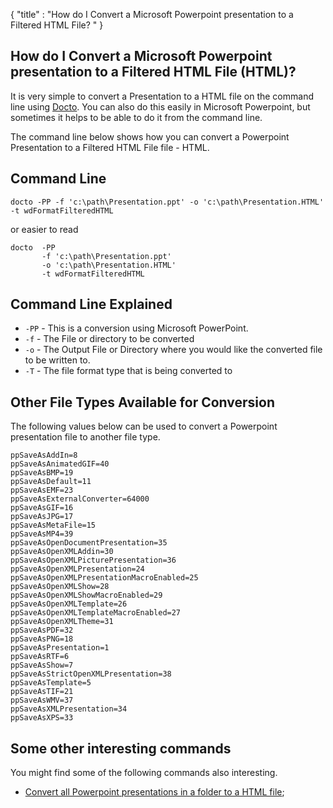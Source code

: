 {
    "title" : "How do I Convert a Microsoft Powerpoint presentation to a Filtered HTML File? " 
}

How do I Convert a Microsoft Powerpoint presentation to a Filtered HTML File (HTML)?         
-

It is very simple to convert a Presentation to a HTML file  on the command line using [Docto](https://github.com/tobya/docto). You can also do this easily in Microsoft Powerpoint, but sometimes it helps to be able to do it from the command line.  

The command line below shows how you can convert a Powerpoint Presentation to a Filtered HTML File file - HTML.

Command Line 
-

 ````
 docto -PP -f 'c:\path\Presentation.ppt' -o 'c:\path\Presentation.HTML' -t wdFormatFilteredHTML
 ````
 or easier to read
 ````
 docto  -PP  
        -f 'c:\path\Presentation.ppt' 
        -o 'c:\path\Presentation.HTML' 
        -t wdFormatFilteredHTML
 ````

Command Line Explained 
-

 - `-PP` -  This is a conversion using Microsoft PowerPoint.  
 - `-f` -  The File or directory to be converted 
 - `-o` -  The Output File or Directory where you would like the converted file to be written to.
 - `-T` -  The file format type that is being converted to


Other File Types Available for Conversion
-

The following values below can be used to convert a Powerpoint presentation file to another file type.


````
ppSaveAsAddIn=8
ppSaveAsAnimatedGIF=40
ppSaveAsBMP=19
ppSaveAsDefault=11
ppSaveAsEMF=23
ppSaveAsExternalConverter=64000
ppSaveAsGIF=16
ppSaveAsJPG=17
ppSaveAsMetaFile=15
ppSaveAsMP4=39
ppSaveAsOpenDocumentPresentation=35
ppSaveAsOpenXMLAddin=30
ppSaveAsOpenXMLPicturePresentation=36
ppSaveAsOpenXMLPresentation=24
ppSaveAsOpenXMLPresentationMacroEnabled=25
ppSaveAsOpenXMLShow=28
ppSaveAsOpenXMLShowMacroEnabled=29
ppSaveAsOpenXMLTemplate=26
ppSaveAsOpenXMLTemplateMacroEnabled=27
ppSaveAsOpenXMLTheme=31
ppSaveAsPDF=32
ppSaveAsPNG=18
ppSaveAsPresentation=1
ppSaveAsRTF=6
ppSaveAsShow=7
ppSaveAsStrictOpenXMLPresentation=38
ppSaveAsTemplate=5
ppSaveAsTIF=21
ppSaveAsWMV=37
ppSaveAsXMLPresentation=34
ppSaveAsXPS=33
````



Some other interesting commands
-

You might find some of the following commands also interesting.

- [Convert all Powerpoint presentations in a folder to a HTML file](ConvertDirPPTToFileHTML.md);
   

